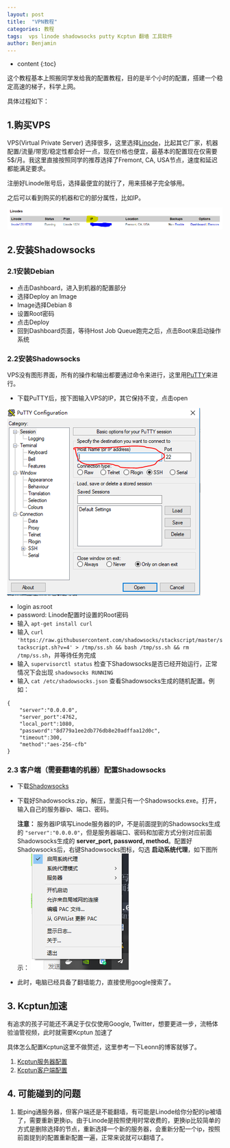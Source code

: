 ```yaml
---
layout: post
title:  "VPN教程"
categories: 教程
tags:  vps linode shadowsocks putty Kcptun 翻墙 工具软件
author: Benjamin
---
```


* content
{:toc}

这个教程基本上照搬同学发给我的配置教程，目的是半个小时的配置，搭建一个稳定高速的梯子，科学上网。





具体过程如下：

## 1.购买VPS

VPS(Virtual Private Server) 选择很多，这里选择[Linode](https://www.linode.com/)，比起其它厂家，机器配置/流量/带宽/稳定性都会好一点，现在价格也便宜，最基本的配置现在仅需要5$/月。我这里直接按照同学的推荐选择了Fremont, CA, USA节点，速度和延迟都能满足要求。

注册好Linode账号后，选择最便宜的就行了，用来搭梯子完全够用。

之后可以看到购买的机器和它的部分属性，比如IP。

![](/images/20181222/linode.PNG)

## 2.安装Shadowsocks

### 2.1安装Debian

* 点击Dashboard，进入到机器的配置部分
* 选择Deploy an Image
* Image选择Debian 8
* 设置Root密码
* 点击Deploy
* 回到Dashboard页面，等待Host Job Queue跑完之后，点击Boot来启动操作系统

### 2.2安装Shadowsocks

VPS没有图形界面，所有的操作和输出都要通过命令来进行，这里用[PuTTY](https://the.earth.li/~sgtatham/putty/latest/w64/putty-64bit-0.70-installer.msi)来进行。

* 下载PuTTY后，按下图输入VPS的IP，其它保持不变，点击open

![](/images/20181222/putty.PNG)

* login as:root
* password: Linode配置时设置的Root密码
* 输入 `apt-get install curl`
* 输入 `curl 'https://raw.githubusercontent.com/shadowsocks/stackscript/master/stackscript.sh?v=4' > /tmp/ss.sh && bash /tmp/ss.sh && rm /tmp/ss.sh`，并等待任务完成
* 输入 `supervisorctl status` 检查下Shadowsocks是否已经开始运行，正常情况下会出现 `shadowsocks RUNNING`
* 输入 `cat /etc/shadowsocks.json` 查看Shadowsocks生成的随机配置。例如：
```
{
    "server":"0.0.0.0",
    "server_port":4762,
    "local_port":1080,
    "password":"8d779a1ee2db776db8e20adffaa12d0c",
    "timeout":300,
    "method":"aes-256-cfb"
}
```
### 2.3 客户端（需要翻墙的机器）配置Shadowsocks

* 下载[Shadowsocks](https://github.com/shadowsocks/shadowsocks-windows/releases)
* 下载好Shadowsocks.zip，解压，里面只有一个Shadowsocks.exe。打开，输入自己的服务器ip、端口、密码。

  **注意：** 服务器IP填写Linode服务器的IP，不是前面提到的Shadowsocks生成的 `"server":"0.0.0.0"`，但是服务器端口、密码和加密方式分别对应前面Shadowsocks生成的 **server_port, password, method**。配置好Shadowsocks后，右键Shadowsocks图标，勾选 **启动系统代理**，如下图所示：
  ![](/images/20181222/shadow.jpg)
* 此时，电脑已经具备了翻墙能力，直接使用google搜索了。

## 3. Kcptun加速

有追求的孩子可能还不满足于仅仅使用Google, Twitter，想要更进一步，流畅体验油管视频，此时就需要Kcptun 加速了

具体怎么配置Kcptun这里不做赘述，这里参考一下Leonn的博客就够了。
1. [Kcptun服务器配置](https://blog.liyuans.com/archives/kcptun-server-configuration-tutorial.html)
2. [Kcptun客户端配置](https://blog.liyuans.com/archives/kcptun-client-configuration-tutorial.html)

## 4. 可能碰到的问题

 1. 能ping通服务器，但客户端还是不能翻墙，有可能是Linode给你分配的ip被墙了，需要重新更换ip。由于Linode是按照使用时常收费的，更换ip比较简单的方式是删除选择的节点，重新选择一个新的服务器，会重新分配一个ip，按照前面提到的配置重新配置一遍，正常来说就可以翻墙了。
